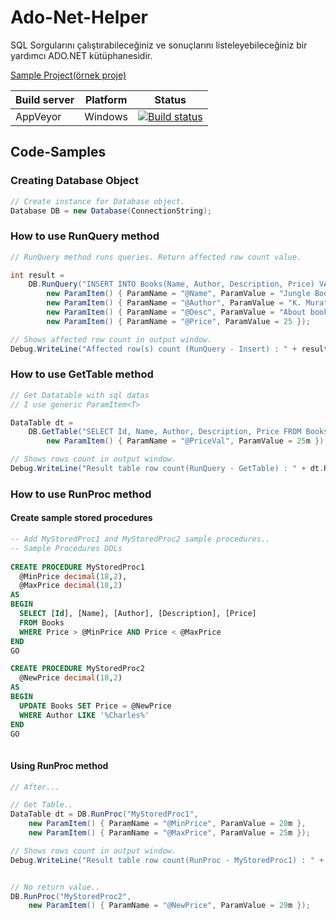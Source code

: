 # Ado-Net-Helper
SQL Sorgularını çalıştırabileceğiniz ve sonuçlarını listeleyebileceğiniz bir yardımcı ADO.NET kütüphanesidir.

[Sample Project(örnek proje)](https://github.com/kadirmuratbaseren/Using-Ado-Net-Helper)

| Build server| Platform       | Status      |
|-------------|----------------|-------------|
| AppVeyor    | Windows        |[![Build status](https://ci.appveyor.com/api/projects/status/aw4iajsf45eyl6g0/branch/master?svg=true)](https://ci.appveyor.com/project/muratbaseren/ado-net-helper/branch/master) |

## Code-Samples

### Creating Database Object
```c#
// Create instance for Database object.
Database DB = new Database(ConnectionString);
```

### How to use RunQuery method
```c#
// RunQuery method runs queries. Return affected row count value.

int result =
    DB.RunQuery("INSERT INTO Books(Name, Author, Description, Price) VALUES(@Name, @Author, @Desc, @Price)",
        new ParamItem() { ParamName = "@Name", ParamValue = "Jungle Book" },
        new ParamItem() { ParamName = "@Author", ParamValue = "K. Murat Başeren" },
        new ParamItem() { ParamName = "@Desc", ParamValue = "About book subject" },
        new ParamItem() { ParamName = "@Price", ParamValue = 25 });

// Shows affected row count in output window.
Debug.WriteLine("Affected row(s) count (RunQuery - Insert) : " + result);
```

### How to use GetTable method
```c#
// Get Datatable with sql datas
// I use generic ParamItem<T>

DataTable dt =
    DB.GetTable("SELECT Id, Name, Author, Description, Price FROM Books WHERE Price > @PriceVal",
        new ParamItem() { ParamName = "@PriceVal", ParamValue = 25m });

// Shows rows count in output window.
Debug.WriteLine("Result table row count(RunQuery - GetTable) : " + dt.Rows.Count);
```

### How to use RunProc method

#### Create sample stored procedures

```sql
-- Add MyStoredProc1 and MyStoredProc2 sample procedures..
-- Sample Procedures DDLs
 
CREATE PROCEDURE MyStoredProc1
  @MinPrice decimal(18,2),
  @MaxPrice decimal(18,2)
AS
BEGIN
  SELECT [Id], [Name], [Author], [Description], [Price] 
  FROM Books
  WHERE Price > @MinPrice AND Price < @MaxPrice
END
GO

CREATE PROCEDURE MyStoredProc2
  @NewPrice decimal(18,2)
AS
BEGIN
  UPDATE Books SET Price = @NewPrice
  WHERE Author LIKE '%Charles%'
END
GO
    
```

#### Using RunProc method
```c#
// After...

// Get Table..
DataTable dt = DB.RunProc("MyStoredProc1",
    new ParamItem() { ParamName = "@MinPrice", ParamValue = 20m },
    new ParamItem() { ParamName = "@MaxPrice", ParamValue = 25m });

// Shows rows count in output window.
Debug.WriteLine("Result table row count(RunProc - MyStoredProc1) : " + dt.Rows.Count);


// No return value..
DB.RunProc("MyStoredProc2",
    new ParamItem() { ParamName = "@NewPrice", ParamValue = 29m });
```

